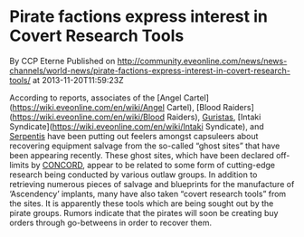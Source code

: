# Pirate factions express interest in Covert Research Tools
By CCP Eterne
Published on http://community.eveonline.com/news/news-channels/world-news/pirate-factions-express-interest-in-covert-research-tools/ at 2013-11-20T11:59:23Z

According to reports, associates of the [Angel Cartel](https://wiki.eveonline.com/en/wiki/Angel Cartel), [Blood Raiders](https://wiki.eveonline.com/en/wiki/Blood Raiders), [Guristas](https://wiki.eveonline.com/en/wiki/Guristas), [Intaki Syndicate](https://wiki.eveonline.com/en/wiki/Intaki Syndicate), and [Serpentis](https://wiki.eveonline.com/en/wiki/Serpentis) have been putting out feelers amongst capsuleers about recovering equipment salvage from the so-called “ghost sites” that have been appearing recently. These ghost sites, which have been declared off-limits by [CONCORD](https://wiki.eveonline.com/en/wiki/CONCORD), appear to be related to some form of cutting-edge research being conducted by various outlaw groups. In addition to retrieving numerous pieces of salvage and blueprints for the manufacture of ‘Ascendency’ implants, many have also taken “covert research tools” from the sites. It is apparently these tools which are being sought out by the pirate groups. Rumors indicate that the pirates will soon be creating buy orders through go-betweens in order to recover them.

